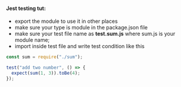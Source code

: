 #### Jest testing tut:

- export the module to use it in other places
- make sure your type is module in the package.json file
- make sure your test file name as **test.sum.js** where sum.js is your module name;
- import inside test file and write test condition like this

```js
const sum = require("./sum");

test("add two number", () => {
  expect(sum(1, 3)).toBe(4);
});
```
